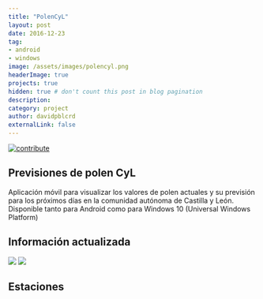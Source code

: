 ```yaml
---
title: "PolenCyL"
layout: post
date: 2016-12-23
tag: 
- android
- windows
image: /assets/images/polencyl.png
headerImage: true
projects: true
hidden: true # don't count this post in blog pagination
description: 
category: project
author: davidpblcrd
externalLink: false
---
```


[![contribute](https://img.shields.io/badge/GitHub-contribute-red.svg)](https://github.com/davidpob99/PolenCyL/)

## Previsiones de polen CyL

Aplicación móvil para visualizar los valores de polen actuales y su previsión para los próximos días en la comunidad autónoma de Castilla y León. Disponible tanto para Android como para Windows 10 (Universal Windows Platform)



## Información actualizada

<img src="{{ site.url }}/images/polencyl/mobile1.png" width="400px">
<img src="{{ site.url }}/images/polencyl/mobile4.png" width="400px">

## Estaciones

<style>
            #map{              
                width:600px;
                height:480px;
            }
</style> 
<center><div id="map"></div></center>
<script src="https://maps.googleapis.com/maps/api/js?key=AIzaSyDq1hAF3bA3e3HZPyfgmthtswWguVIpKcE"></script>
<script>
            var map;
            var myLatlng;
            var avila = new google.maps.LatLng(40.6686370870955, -4.6606393671);
            var arenas = new google.maps.LatLng(40.1680866511724, -5.0956712137);
            var burgos = new google.maps.LatLng(42.3499677292503, -3.6822051133);
            var miranda = new google.maps.LatLng(42.6724991645089, -2.9703416282);
            var leon = new google.maps.LatLng(42.5735672646409, -5.5671588646);
            var ponferrada = new google.maps.LatLng(42.5025289970547, -6.5719487203);
            var palencia = new google.maps.LatLng(41.9860072206666, -4.5649220055);
            var salamanca = new google.maps.LatLng(40.9559681717042, -5.6802244925);
            var bejar = new google.maps.LatLng(40.3888448755564, -5.7719870706);
            var segovia = new google.maps.LatLng(40.9019416673774, -4.1829892208 );
            var soria = new google.maps.LatLng(41.8151715668429, -2.6511915798);
            var valladolid = new google.maps.LatLng(41.6522966863625, -4.7285413742);
            var zamora = new google.maps.LatLng(41.5225857844805, -5.8005370411 );
            

            function initialize() {
              myLatlng = new google.maps.LatLng(41.3942448, -4.61911);
              var mapOptions = {
                zoom: 6,
                center: myLatlng,
                mapTypeId: google.maps.MapTypeId.ROADMAP,
                disableDefaultUI: true
              };
              map = new google.maps.Map(document.getElementById('map'),mapOptions);

              var infowindow_avila = new google.maps.InfoWindow({
                content: 'Ávila'
              });
              var marker_avila = new google.maps.Marker({
                position: avila,
                map: map,
                draggable: true,
                animation: google.maps.Animation.DROP,

              });
              marker_avila.addListener('click', function(){
                if (marker_avila.getAnimation() !== null) {
                marker_avila.setAnimation(null);
              } else {
                marker_avila.setAnimation(google.maps.Animation.BOUNCE);
              }
              infowindow_avila.open(map, marker_avila);
              });

              var infowindow_arenas = new google.maps.InfoWindow({
                content: 'Arenas de San Pedro'
              });
              var marker_arenas = new google.maps.Marker({
                position: arenas,
                map: map,
                draggable: true,
                animation: google.maps.Animation.DROP,

              });
              marker_arenas.addListener('click', function(){
                if (marker_arenas.getAnimation() !== null) {
                marker_arenas.setAnimation(null);
              } else {
                marker_arenas.setAnimation(google.maps.Animation.BOUNCE);
              }
              infowindow_arenas.open(map, marker_arenas);
              });

              var infowindow_burgos = new google.maps.InfoWindow({
                content: 'Burgos'
              });
              var marker_burgos = new google.maps.Marker({
                position: burgos,
                map: map,
                draggable: true,
                animation: google.maps.Animation.DROP,

              });
              marker_burgos.addListener('click', function(){
                if (marker_burgos.getAnimation() !== null) {
                marker_burgos.setAnimation(null);
              } else {
                marker_burgos.setAnimation(google.maps.Animation.BOUNCE);
              }
              infowindow_burgos.open(map, marker_burgos);
              });

              var infowindow_miranda = new google.maps.InfoWindow({
                content: 'Miranda'
              });
              var marker_miranda = new google.maps.Marker({
                position: miranda,
                map: map,
                draggable: true,
                animation: google.maps.Animation.DROP,

              });
              marker_miranda.addListener('click', function(){
                if (marker_miranda.getAnimation() !== null) {
                marker_miranda.setAnimation(null);
              } else {
                marker_miranda.setAnimation(google.maps.Animation.BOUNCE);
              }
              infowindow_miranda.open(map, marker_miranda);
              });

              var infowindow_leon = new google.maps.InfoWindow({
                content: 'León'
              });
              var marker_leon = new google.maps.Marker({
                position: leon,
                map: map,
                draggable: true,
                animation: google.maps.Animation.DROP,

              });
              marker_leon.addListener('click', function(){
                if (marker_leon.getAnimation() !== null) {
                marker_leon.setAnimation(null);
              } else {
                marker_leon.setAnimation(google.maps.Animation.BOUNCE);
              }
              infowindow_leon.open(map, marker_leon);
              });

              var infowindow_ponferranda = new google.maps.InfoWindow({
                content: 'Ponferrada'
              });
              var marker_ponferrada = new google.maps.Marker({
                position: ponferrada,
                map: map,
                draggable: true,
                animation: google.maps.Animation.DROP,

              });
              marker_ponferrada.addListener('click', function(){
                if (marker_ponferrada.getAnimation() !== null) {
                marker_ponferrada.setAnimation(null);
              } else {
                marker_ponferrada.setAnimation(google.maps.Animation.BOUNCE);
              }
              infowindow_ponferranda.open(map, marker_ponferrada);
              });

              var infowindow_palencia = new google.maps.InfoWindow({
                content: 'Palencia'
              });
              var marker_palencia = new google.maps.Marker({
                position: palencia,
                map: map,
                draggable: true,
                animation: google.maps.Animation.DROP,

              });
              marker_palencia.addListener('click', function(){
                if (marker_palencia.getAnimation() !== null) {
                marker_palencia.setAnimation(null);
              } else {
                marker_palencia.setAnimation(google.maps.Animation.BOUNCE);
              }
              infowindow_palencia.open(map, marker_palencia);
              });

              var infowindow_salamanca = new google.maps.InfoWindow({
                content: 'salamanca'
              });
              var marker_salamanca = new google.maps.Marker({
                position: salamanca,
                map: map,
                draggable: true,
                animation: google.maps.Animation.DROP,

              });
              marker_salamanca.addListener('click', function(){
                if (marker_salamanca.getAnimation() !== null) {
                marker_salamanca.setAnimation(null);
              } else {
                marker_salamanca.setAnimation(google.maps.Animation.BOUNCE);
              }
              infowindow_salamanca.open(map, marker_salamanca);
              });

              var infowindow_bejar = new google.maps.InfoWindow({
                content: 'Béjar'
              });
              var marker_bejar = new google.maps.Marker({
                position: bejar,
                map: map,
                draggable: true,
                animation: google.maps.Animation.DROP,

              });
              marker_bejar.addListener('click', function(){
                if (marker_bejar.getAnimation() !== null) {
                marker_bejar.setAnimation(null);
              } else {
                marker_bejar.setAnimation(google.maps.Animation.BOUNCE);
              }
              infowindow_bejar.open(map, marker_bejar);
              });

              var infowindow_segovia = new google.maps.InfoWindow({
                content: 'Segovia'
              });
              var marker_segovia = new google.maps.Marker({
                position: segovia,
                map: map,
                draggable: true,
                animation: google.maps.Animation.DROP,

              });
              marker_segovia.addListener('click', function(){
                if (marker_segovia.getAnimation() !== null) {
                marker_segovia.setAnimation(null);
              } else {
                marker_segovia.setAnimation(google.maps.Animation.BOUNCE);
              }
              infowindow_segovia.open(map, marker_segovia);
              });
              
              var infowindow_soria = new google.maps.InfoWindow({
                content: 'Soria'
              });
              var marker_soria = new google.maps.Marker({
                position: soria,
                map: map,
                draggable: true,
                animation: google.maps.Animation.DROP,

              });
              marker_soria.addListener('click', function(){
                if (marker_soria.getAnimation() !== null) {
                marker_soria.setAnimation(null);
              } else {
                marker_soria.setAnimation(google.maps.Animation.BOUNCE);
              }
              infowindow_soria.open(map, marker_soria);
              });
              
              var infowindow_valladolid = new google.maps.InfoWindow({
                content: 'Valladolid'
              });
              var marker_valladolid = new google.maps.Marker({
                position: valladolid,
                map: map,
                draggable: true,
                animation: google.maps.Animation.DROP,

              });
              marker_valladolid.addListener('click', function(){
                if (marker_valladolid.getAnimation() !== null) {
                marker_valladolid.setAnimation(null);
              } else {
                marker_valladolid.setAnimation(google.maps.Animation.BOUNCE);
              }
              infowindow_valladolid.open(map, marker_valladolid);
              });

              var infowindow_zamora = new google.maps.InfoWindow({
                content: 'Zamora'
              });
              var marker_zamora = new google.maps.Marker({
                position: zamora,
                map: map,
                draggable: true,
                animation: google.maps.Animation.DROP,

              });
              marker_zamora.addListener('click', function(){
                if (marker_zamora.getAnimation() !== null) {
                marker_zamora.setAnimation(null);
              } else {
                marker_zamora.setAnimation(google.maps.Animation.BOUNCE);
              }
              infowindow_zamora.open(map, marker_zamora);
              });

            }                       
            google.maps.event.addDomListener(window, 'load', initialize);
        </script>


## Datos abiertos

Esta aplicación usa datos obtenidos del portal de [datos abiertos de la Junta de Castilla y León](http://datosabiertos.jcyl.es).

### ¿Qué son los datos abiertos?

Son aquellos datos que cualquiera es libre de utilizar, reutilizar y redistribuir, con el único límite, en su caso, del requisito de atribución de su fuente o reconocimiento de su autoría.

El sector público produce una gran variedad de información interesante para los ciudadanos y empresas, como por ejemplo, información social, económica, geográfica, estadística, meteorológica o turística y sobre empresas y educación. Esta información tiene unas características que la hacen particularmente atractiva para el sector de los contenidos digitales, ya que es completa, fiable y de calidad.

La apertura de datos del sector público permite que cualquier persona u organización pueda construir sobre ellos una nueva idea que resulte en nuevos datos, conocimientos, mejorar procesos, dar valor añadido a los existentes o incluso crear nuevos servicios.

Por lo tanto, tiene un considerable potencial económico y además favorece la transparencia, participación y colaboración ciudadana, necesarios para contar con un gobierno más abierto.

<center><a href="http://datos.gob.es"><img src="/assets/images/p_logo_rgb_web.jpg" width="200px"></a></center>

## Open Source

Este programa es libre: puede redistribuirlo y/o modificarlo bajo los términos de la [GNU General Public License (GPL),versión 3,](https://www.gnu.org/licenses/gpl-3.0.html) tal y como está publicada en la [Free Software Foundation](http://www.fsf.org/).



## Descargas

### Android

<center><a href='https://play.google.com/store/apps/details?id=es.davidpob99.PolenCyL&pcampaignid=MKT-Other-global-all-co-prtnr-py-PartBadge-Mar2515-1'><img width='350px' alt='Disponible en Google Play' src='https://play.google.com/intl/en_us/badges/images/generic/es_badge_web_generic.png'/></a></center>

### Windows 10 (Universal Windows Platform)

<center><a href="https://www.microsoft.com/store/apps/9pfkrf7gdc2l?ocid=badge"><img src="https://assets.windowsphone.com/781d478b-505e-4f0a-ba1a-b0d64f18bf8f/Spanish_Get_it_Win_10_InvariantCulture_Default.png" width='300px' alt="Consíguelo de Microsoft" /></a></center>

### Mozilla Firefox

<center><a href='https://addons.mozilla.org/es/firefox/addon/polencyl/'><img width='200px' alt='Disponible en Mozilla Firefox' src='https://assets.mozilla.org/view/0002/p_206.jpg?t=1502468880465'/></a></center>